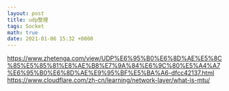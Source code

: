 ```yaml
---
layout: post
title: udp整理
tags: Socket
math: true
date: 2021-01-06 15:32 +0800
---
```




https://www.zhetenga.com/view/UDP%E6%95%B0%E6%8D%AE%E5%8C%85%E5%85%81%E8%AE%B8%E7%9A%84%E6%9C%80%E5%A4%A7%E6%95%B0%E6%8D%AE%E9%95%BF%E5%BA%A6-dfcc42137.html
https://www.cloudflare.com/zh-cn/learning/network-layer/what-is-mtu/